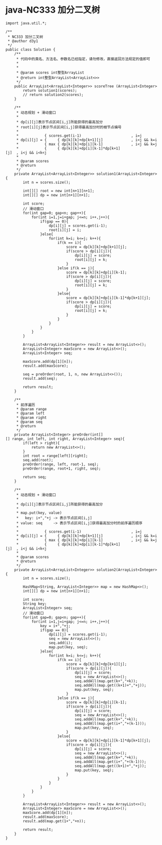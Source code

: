 # java-NC333 加分二叉树


    import java.util.*;
    
    /**
     * NC333 加分二叉树
     * @author d3y1
     */
    public class Solution {
        /**
         * 代码中的类名、方法名、参数名已经指定，请勿修改，直接返回方法规定的值即可
         *
         *
         * @param scores int整型ArrayList
         * @return int整型ArrayList<ArrayList<>>
         */
        public ArrayList<ArrayList<Integer>> scoreTree (ArrayList<Integer> scores) {
            return solution1(scores);
            // return solution2(scores);
        }
    
        /**
         * 动态规划 + 滑动窗口
         *
         * dp[i][j]表示节点区间[i,j]所能获得的最高加分
         * root[i][j]表示节点区间[i,j]获得最高加分时的根节点编号
         * 
         *            { scores.get(i-1)                       , i=j
         * dp[i][j] = {     { dp[k][k]+dp[k+1][j]             , i<j && k=i
         *            { max { dp[k][k]+dp[i][k-1]             , i<j && k=j
         *            {     { dp[k][k]+dp[i][k-1]*dp[k+1][j]  , i<j && i<k<j
         *
         * @param scores
         * @return
         */
        private ArrayList<ArrayList<Integer>> solution1(ArrayList<Integer> scores){
            int n = scores.size();
    
            int[][] root = new int[n+1][n+1];
            int[][] dp = new int[n+1][n+1];
    
            int score;
            // 滑动窗口
            for(int gap=0; gap<n; gap++){
                for(int i=1,j=i+gap; j<=n; i++,j++){
                    if(gap == 0){
                        dp[i][j] = scores.get(i-1);
                        root[i][j] = i;
                    }else{
                        for(int k=i; k<=j; k++){
                            if(k == i){
                                score = dp[k][k]+dp[k+1][j];
                                if(score > dp[i][j]){
                                    dp[i][j] = score;
                                    root[i][j] = k;
                                }
                            }else if(k == j){
                                score = dp[k][k]+dp[i][k-1];
                                if(score > dp[i][j]){
                                    dp[i][j] = score;
                                    root[i][j] = k;
                                }
                            }else{
                                score = dp[k][k]+dp[i][k-1]*dp[k+1][j];
                                if(score > dp[i][j]){
                                    dp[i][j] = score;
                                    root[i][j] = k;
                                }
                            }
                        }
                    }
                }
            }
    
            ArrayList<ArrayList<Integer>> result = new ArrayList<>();
            ArrayList<Integer> maxScore = new ArrayList<>();
            ArrayList<Integer> seq;
    
            maxScore.add(dp[1][n]);
            result.add(maxScore);
    
            seq = preOrder(root, 1, n, new ArrayList<>());
            result.add(seq);
    
            return result;
        }
    
        /**
         * 前序遍历
         * @param range
         * @param left
         * @param right
         * @param seq
         * @return
         */
        private ArrayList<Integer> preOrder(int[][] range, int left, int right, ArrayList<Integer> seq){
            if(left > right){
                return new ArrayList<>();
            }
            int root = range[left][right];
            seq.add(root);
            preOrder(range, left, root-1, seq);
            preOrder(range, root+1, right, seq);
    
            return seq;
        }
    
        /**
         * 动态规划 + 滑动窗口
         * 
         * dp[i][j]表示节点区间[i,j]所能获得的最高加分
         * 
         * map.put(key, value) 
         *   key: i+","+j -> 表示节点区间[i,j]
         * value: seq     -> 表示节点区间[i,j]获得最高加分时的前序遍历顺序
         *
         *            { scores.get(i-1)                       , i=j
         * dp[i][j] = {     { dp[k][k]+dp[k+1][j]             , i<j && k=i
         *            { max { dp[k][k]+dp[i][k-1]             , i<j && k=j
         *            {     { dp[k][k]+dp[i][k-1]*dp[k+1][j]  , i<j && i<k<j
         * 
         * @param scores
         * @return
         */
        private ArrayList<ArrayList<Integer>> solution2(ArrayList<Integer> scores){
            int n = scores.size();
    
            HashMap<String, ArrayList<Integer>> map = new HashMap<>();
            int[][] dp = new int[n+1][n+1];
    
            int score;
            String key;
            ArrayList<Integer> seq;
            // 滑动窗口
            for(int gap=0; gap<n; gap++){
                for(int i=1,j=i+gap; j<=n; i++,j++){
                    key = i+","+j;
                    if(gap == 0){
                        dp[i][j] = scores.get(i-1);
                        seq = new ArrayList<>();
                        seq.add(i);
                        map.put(key, seq);
                    }else{
                        for(int k=i; k<=j; k++){
                            if(k == i){
                                score = dp[k][k]+dp[k+1][j];
                                if(score > dp[i][j]){
                                    dp[i][j] = score;
                                    seq = new ArrayList<>();
                                    seq.addAll(map.get(k+","+k));
                                    seq.addAll(map.get((k+1)+","+j));
                                    map.put(key, seq);
                                }
                            }else if(k == j){
                                score = dp[k][k]+dp[i][k-1];
                                if(score > dp[i][j]){
                                    dp[i][j] = score;
                                    seq = new ArrayList<>();
                                    seq.addAll(map.get(k+","+k));
                                    seq.addAll(map.get(i+","+(k-1)));
                                    map.put(key, seq);
                                }
                            }else{
                                score = dp[k][k]+dp[i][k-1]*dp[k+1][j];
                                if(score > dp[i][j]){
                                    dp[i][j] = score;
                                    seq = new ArrayList<>();
                                    seq.addAll(map.get(k+","+k));
                                    seq.addAll(map.get(i+","+(k-1)));
                                    seq.addAll(map.get((k+1)+","+j));
                                    map.put(key, seq);
                                }
                            }
                        }
                    }
                }
            }
    
            ArrayList<ArrayList<Integer>> result = new ArrayList<>();
            ArrayList<Integer> maxScore = new ArrayList<>();
            maxScore.add(dp[1][n]);
            result.add(maxScore);
            result.add(map.get(1+","+n));
    
            return result;
        }
    }

  

